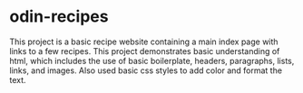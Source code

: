 # odin-recipes
This project is a basic recipe website containing a main index page with links to a few recipes.
This project demonstrates basic understanding of html, which includes the use of basic boilerplate, headers, paragraphs, lists, links, and images.
Also used basic css styles to add color and format the text.